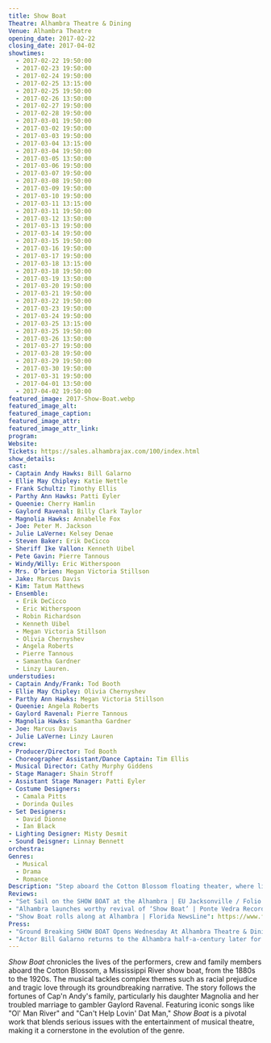 ```yaml
---
title: Show Boat
Theatre: Alhambra Theatre & Dining
Venue: Alhambra Theatre
opening_date: 2017-02-22
closing_date: 2017-04-02
showtimes:
  - 2017-02-22 19:50:00
  - 2017-02-23 19:50:00
  - 2017-02-24 19:50:00
  - 2017-02-25 13:15:00
  - 2017-02-25 19:50:00
  - 2017-02-26 13:50:00
  - 2017-02-27 19:50:00
  - 2017-02-28 19:50:00
  - 2017-03-01 19:50:00
  - 2017-03-02 19:50:00
  - 2017-03-03 19:50:00
  - 2017-03-04 13:15:00
  - 2017-03-04 19:50:00
  - 2017-03-05 13:50:00
  - 2017-03-06 19:50:00
  - 2017-03-07 19:50:00
  - 2017-03-08 19:50:00
  - 2017-03-09 19:50:00
  - 2017-03-10 19:50:00
  - 2017-03-11 13:15:00
  - 2017-03-11 19:50:00
  - 2017-03-12 13:50:00
  - 2017-03-13 19:50:00
  - 2017-03-14 19:50:00
  - 2017-03-15 19:50:00
  - 2017-03-16 19:50:00
  - 2017-03-17 19:50:00
  - 2017-03-18 13:15:00
  - 2017-03-18 19:50:00
  - 2017-03-19 13:50:00
  - 2017-03-20 19:50:00
  - 2017-03-21 19:50:00
  - 2017-03-22 19:50:00
  - 2017-03-23 19:50:00
  - 2017-03-24 19:50:00
  - 2017-03-25 13:15:00
  - 2017-03-25 19:50:00
  - 2017-03-26 13:50:00
  - 2017-03-27 19:50:00
  - 2017-03-28 19:50:00
  - 2017-03-29 19:50:00
  - 2017-03-30 19:50:00
  - 2017-03-31 19:50:00
  - 2017-04-01 13:50:00
  - 2017-04-02 19:50:00
featured_image: 2017-Show-Boat.webp
featured_image_alt: 
featured_image_caption: 
featured_image_attr: 
featured_image_attr_link: 
program: 
Website: 
Tickets: https://sales.alhambrajax.com/100/index.html
show_details: 
cast:
- Captain Andy Hawks: Bill Galarno
- Ellie May Chipley: Katie Nettle
- Frank Schultz: Timothy Ellis 
- Parthy Ann Hawks: Patti Eyler
- Queenie: Cherry Hamlin
- Gaylord Ravenal: Billy Clark Taylor 
- Magnolia Hawks: Annabelle Fox 
- Joe: Peter M. Jackson
- Julie LaVerne: Kelsey Denae
- Steven Baker: Erik DeCicco
- Sheriff Ike Vallon: Kenneth Uibel 
- Pete Gavin: Pierre Tannous 
- Windy/Willy: Eric Witherspoon
- Mrs. O’brien: Megan Victoria Stillson
- Jake: Marcus Davis
- Kim: Tatum Matthews
- Ensemble: 
  - Erik DeCicco
  - Eric Witherspoon
  - Robin Richardson
  - Kenneth Uibel
  - Megan Victoria Stillson
  - Olivia Chernyshev
  - Angela Roberts
  - Pierre Tannous
  - Samantha Gardner
  - Linzy Lauren.
understudies:
- Captain Andy/Frank: Tod Booth 
- Ellie May Chipley: Olivia Chernyshev
- Parthy Ann Hawks: Megan Victoria Stillson 
- Queenie: Angela Roberts
- Gaylord Ravenal: Pierre Tannous
- Magnolia Hawks: Samantha Gardner
- Joe: Marcus Davis
- Julie LaVerne: Linzy Lauren
crew:
- Producer/Director: Tod Booth 
- Choreographer Assistant/Dance Captain: Tim Ellis 
- Musical Director: Cathy Murphy Giddens
- Stage Manager: Shain Stroff
- Assistant Stage Manager: Patti Eyler 
- Costume Designers: 
  - Camala Pitts
  - Dorinda Quiles 
- Set Designers: 
  - David Dionne
  - Ian Black
- Lighting Designer: Misty Desmit 
- Sound Deisgner: Linnay Bennett
orchestra:
Genres:
  - Musical
  - Drama
  - Romance
Description: "Step aboard the Cotton Blossom floating theater, where lives intertwine in a sweeping tale of love, loss, and redemption set against the backdrop of America’s Deep South."
Reviews:
- "Set Sail on the SHOW BOAT at the Alhambra | EU Jacksonville / Folio Weekly": https://folioweekly.com/staging/2017/02/27/show-boat-alhambra/
- "Alhambra launches worthy revival of ‘Show Boat’ | Ponte Vedra Recorder": https://pontevedrarecorder.com/stories/alhambra-launches-worthy-revival-of-show-boat,3126
- "Show Boat rolls along at Alhambra | Florida NewsLine": https://www.floridanewsline.com/creekline-st-johns/show-boat-rolls-along-alhambra/
Press: 
- "Ground Breaking SHOW BOAT Opens Wednesday At Alhambra Theatre & Dining | Broadway World": https://www.broadwayworld.com/jacksonville/article/Ground-Breaking-SHOW-BOAT-Opens-Wednesday-At-Alhambra-Theatre-Dining-20170220 
- "Actor Bill Galarno returns to the Alhambra half-a-century later for 'Show Boat'": https://www.jacksonville.com/story/entertainment/local/2017/02/23/actor-bill-galarno-returns-alhambra-half-century-later-show-boat/15743949007/
---
```

*Show Boat* chronicles the lives of the performers, crew and family members aboard the Cotton Blossom, a Mississippi River show boat, from the 1880s to the 1920s. The musical tackles complex themes such as racial prejudice and tragic love through its groundbreaking narrative. The story follows the fortunes of Cap'n Andy's family, particularly his daughter Magnolia and her troubled marriage to gambler Gaylord Ravenal. Featuring iconic songs like "Ol' Man River" and "Can't Help Lovin' Dat Man," *Show Boat* is a pivotal work that blends serious issues with the entertainment of musical theatre, making it a cornerstone in the evolution of the genre.